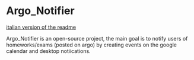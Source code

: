 # Argo_Notifier

[italian version of the readme](../master/README.md)

Argo_Notifier is an open-source project, the main goal is to notify users of homeworks/exams (posted on argo) by creating events on the google calendar and desktop notiications.
